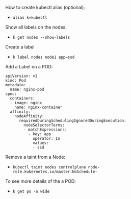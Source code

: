 How to create kubectl alias (optional):
- `alias k=kubectl`

Show all labels on the nodes:
- `k get nodes --show-labels`

Create a label
- `k label nodes node1 app=ssd`

Add a Label on a POD:
  ```
  apiVersion: v1
  kind: Pod
  metadata:
    name: nginx-pod
  spec:
    containers:
    - image: nginx
      name: nginx-container
    affinity:
      nodeAffinity:
        requiredDuringSchedulingIgnoredDuringExecution:
          nodeSelectorTerms:
          - matchExpressions:
            - key: app
              operator: In
              values:
              - ssd
  ```

Remove a taint from a Node:
- `kubectl taint nodes controlplane node-role.kubernetes.io/master:NoSchedule-`

To see more details of the a POD:
- `k get po -o wide`